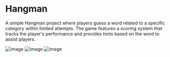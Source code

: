 # Hangman

A simple Hangman project where players guess a word related to a specific category within limited attempts. The game features a scoring system that tracks the player's performance and provides hints based on the word to assist players.

![image](https://github.com/jho426/hangman/assets/99153760/b0580369-c3d9-44f1-bc53-44dd9c54a5e4)
![image](https://github.com/jho426/hangman/assets/99153760/15c1afb6-7f2d-4a56-b0cb-59e1d0163450)
![image](https://github.com/jho426/hangman/assets/99153760/bfed30a8-8069-479f-b920-899cf51a86cf)

